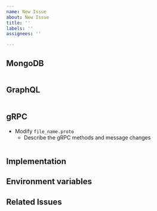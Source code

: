 ```yaml
---
name: New Issue
about: New Issue
title: ''
labels: ''
assignees: ''

---
```


## MongoDB

<!--
Describe Database schema changes 
 -->

```javascript

```

## GraphQL

<!--
Describe graphQL schema changes 
 -->

```gql
```

## gRPC

<!--
Describe gRPC methods and message changes
 -->

- Modify `file_name.proto`
  - Describe the gRPC methods and message changes

```proto
```

## Implementation

<!--
Describe the logic changes
 -->

## Environment variables

<!--
List the new/changed environment variables (using markdown list indent)
 -->

## Related Issues

<!--
URL of the related issues (using markdown list indent)
 -->
